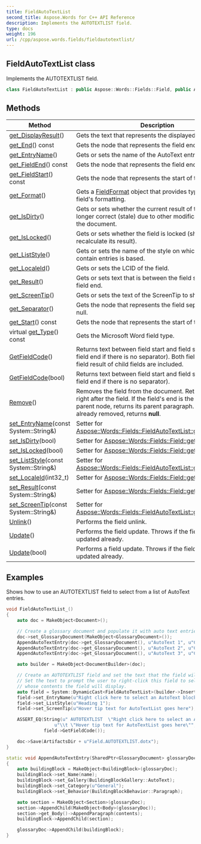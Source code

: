 ```yaml
---
title: FieldAutoTextList
second_title: Aspose.Words for C++ API Reference
description: Implements the AUTOTEXTLIST field. 
type: docs
weight: 196
url: /cpp/aspose.words.fields/fieldautotextlist/
---
```

## FieldAutoTextList class


Implements the AUTOTEXTLIST field.

```cpp
class FieldAutoTextList : public Aspose::Words::Fields::Field, public Aspose::Words::Fields::IFieldCodeTokenInfoProvider
```

## Methods

| Method | Description |
| --- | --- |
| [get_DisplayResult](../field/get_displayresult/)() | Gets the text that represents the displayed field result. |
| [get_End](../field/get_end/)() const | Gets the node that represents the field end. |
| [get_EntryName](./get_entryname/)() | Gets or sets the name of the AutoText entry. |
| [get_FieldEnd](../field/get_fieldend/)() const | Gets the node that represents the field end. |
| [get_FieldStart](../field/get_fieldstart/)() const | Gets the node that represents the start of the field. |
| [get_Format](../field/get_format/)() | Gets a [FieldFormat](../fieldformat/) object that provides typed access to field's formatting. |
| [get_IsDirty](../field/get_isdirty/)() | Gets or sets whether the current result of the field is no longer correct (stale) due to other modifications made to the document. |
| [get_IsLocked](../field/get_islocked/)() | Gets or sets whether the field is locked (should not recalculate its result). |
| [get_ListStyle](./get_liststyle/)() | Gets or sets the name of the style on which the list to contain entries is based. |
| [get_LocaleId](../field/get_localeid/)() | Gets or sets the LCID of the field. |
| [get_Result](../field/get_result/)() | Gets or sets text that is between the field separator and field end. |
| [get_ScreenTip](./get_screentip/)() | Gets or sets the text of the ScreenTip to show. |
| [get_Separator](../field/get_separator/)() | Gets the node that represents the field separator. Can be null. |
| [get_Start](../field/get_start/)() const | Gets the node that represents the start of the field. |
| virtual [get_Type](../field/get_type/)() const | Gets the Microsoft Word field type. |
| [GetFieldCode](../field/getfieldcode/)() | Returns text between field start and field separator (or field end if there is no separator). Both field code and field result of child fields are included. |
| [GetFieldCode](../field/getfieldcode/)(bool) | Returns text between field start and field separator (or field end if there is no separator). |
| [Remove](../field/remove/)() | Removes the field from the document. Returns a node right after the field. If the field's end is the last child of its parent node, returns its parent paragraph. If the field is already removed, returns **null**. |
| [set_EntryName](./set_entryname/)(const System::String\&) | Setter for [Aspose::Words::Fields::FieldAutoTextList::get_EntryName](./get_entryname/). |
| [set_IsDirty](../field/set_isdirty/)(bool) | Setter for [Aspose::Words::Fields::Field::get_IsDirty](../field/get_isdirty/). |
| [set_IsLocked](../field/set_islocked/)(bool) | Setter for [Aspose::Words::Fields::Field::get_IsLocked](../field/get_islocked/). |
| [set_ListStyle](./set_liststyle/)(const System::String\&) | Setter for [Aspose::Words::Fields::FieldAutoTextList::get_ListStyle](./get_liststyle/). |
| [set_LocaleId](../field/set_localeid/)(int32_t) | Setter for [Aspose::Words::Fields::Field::get_LocaleId](../field/get_localeid/). |
| [set_Result](../field/set_result/)(const System::String\&) | Setter for [Aspose::Words::Fields::Field::get_Result](../field/get_result/). |
| [set_ScreenTip](./set_screentip/)(const System::String\&) | Setter for [Aspose::Words::Fields::FieldAutoTextList::get_ScreenTip](./get_screentip/). |
| [Unlink](../field/unlink/)() | Performs the field unlink. |
| [Update](../field/update/)() | Performs the field update. Throws if the field is being updated already. |
| [Update](../field/update/)(bool) | Performs a field update. Throws if the field is being updated already. |

## Examples




Shows how to use an AUTOTEXTLIST field to select from a list of AutoText entries. 
```cpp
void FieldAutoTextList_()
{
    auto doc = MakeObject<Document>();

    // Create a glossary document and populate it with auto text entries.
    doc->set_GlossaryDocument(MakeObject<GlossaryDocument>());
    AppendAutoTextEntry(doc->get_GlossaryDocument(), u"AutoText 1", u"Contents of AutoText 1");
    AppendAutoTextEntry(doc->get_GlossaryDocument(), u"AutoText 2", u"Contents of AutoText 2");
    AppendAutoTextEntry(doc->get_GlossaryDocument(), u"AutoText 3", u"Contents of AutoText 3");

    auto builder = MakeObject<DocumentBuilder>(doc);

    // Create an AUTOTEXTLIST field and set the text that the field will display in Microsoft Word.
    // Set the text to prompt the user to right-click this field to select an AutoText building block,
    // whose contents the field will display.
    auto field = System::DynamicCast<FieldAutoTextList>(builder->InsertField(FieldType::FieldAutoTextList, true));
    field->set_EntryName(u"Right click here to select an AutoText block");
    field->set_ListStyle(u"Heading 1");
    field->set_ScreenTip(u"Hover tip text for AutoTextList goes here");

    ASSERT_EQ(String(u" AUTOTEXTLIST  \"Right click here to select an AutoText block\" ") + u"\\s \"Heading 1\" " +
                  u"\\t \"Hover tip text for AutoTextList goes here\"",
              field->GetFieldCode());

    doc->Save(ArtifactsDir + u"Field.AUTOTEXTLIST.dotx");
}

static void AppendAutoTextEntry(SharedPtr<GlossaryDocument> glossaryDoc, String name, String contents)
{
    auto buildingBlock = MakeObject<BuildingBlock>(glossaryDoc);
    buildingBlock->set_Name(name);
    buildingBlock->set_Gallery(BuildingBlockGallery::AutoText);
    buildingBlock->set_Category(u"General");
    buildingBlock->set_Behavior(BuildingBlockBehavior::Paragraph);

    auto section = MakeObject<Section>(glossaryDoc);
    section->AppendChild(MakeObject<Body>(glossaryDoc));
    section->get_Body()->AppendParagraph(contents);
    buildingBlock->AppendChild(section);

    glossaryDoc->AppendChild(buildingBlock);
}
```


